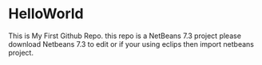 HelloWorld
==========

This is My First Github Repo. this repo is a NetBeans 7.3 project please download Netbeans 7.3 to edit or if your using eclips then import netbeans project.